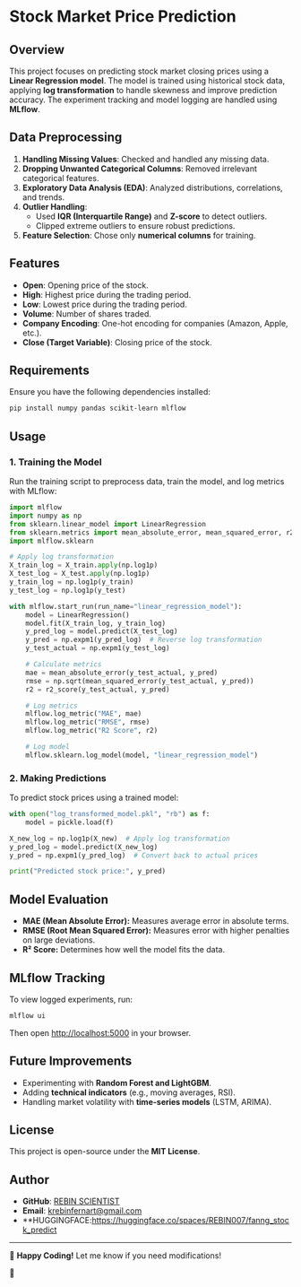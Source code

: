 # Stock Market Price Prediction

## Overview
This project focuses on predicting stock market closing prices using a **Linear Regression model**. The model is trained using historical stock data, applying **log transformation** to handle skewness and improve prediction accuracy. The experiment tracking and model logging are handled using **MLflow**.

## Data Preprocessing
1. **Handling Missing Values**: Checked and handled any missing data.
2. **Dropping Unwanted Categorical Columns**: Removed irrelevant categorical features.
3. **Exploratory Data Analysis (EDA)**: Analyzed distributions, correlations, and trends.
4. **Outlier Handling**:
   - Used **IQR (Interquartile Range)** and **Z-score** to detect outliers.
   - Clipped extreme outliers to ensure robust predictions.
5. **Feature Selection**: Chose only **numerical columns** for training.

## Features
- **Open**: Opening price of the stock.
- **High**: Highest price during the trading period.
- **Low**: Lowest price during the trading period.
- **Volume**: Number of shares traded.
- **Company Encoding**: One-hot encoding for companies (Amazon, Apple, etc.).
- **Close (Target Variable)**: Closing price of the stock.

## Requirements
Ensure you have the following dependencies installed:

```bash
pip install numpy pandas scikit-learn mlflow
```

## Usage
### **1. Training the Model**
Run the training script to preprocess data, train the model, and log metrics with MLflow:

```python
import mlflow
import numpy as np
from sklearn.linear_model import LinearRegression
from sklearn.metrics import mean_absolute_error, mean_squared_error, r2_score
import mlflow.sklearn

# Apply log transformation
X_train_log = X_train.apply(np.log1p)
X_test_log = X_test.apply(np.log1p)
y_train_log = np.log1p(y_train)
y_test_log = np.log1p(y_test)

with mlflow.start_run(run_name="linear_regression_model"):
    model = LinearRegression()
    model.fit(X_train_log, y_train_log)
    y_pred_log = model.predict(X_test_log)
    y_pred = np.expm1(y_pred_log)  # Reverse log transformation
    y_test_actual = np.expm1(y_test_log)

    # Calculate metrics
    mae = mean_absolute_error(y_test_actual, y_pred)
    rmse = np.sqrt(mean_squared_error(y_test_actual, y_pred))
    r2 = r2_score(y_test_actual, y_pred)

    # Log metrics
    mlflow.log_metric("MAE", mae)
    mlflow.log_metric("RMSE", rmse)
    mlflow.log_metric("R2 Score", r2)

    # Log model
    mlflow.sklearn.log_model(model, "linear_regression_model")
```

### **2. Making Predictions**
To predict stock prices using a trained model:

```python
with open("log_transformed_model.pkl", "rb") as f:
    model = pickle.load(f)

X_new_log = np.log1p(X_new)  # Apply log transformation
y_pred_log = model.predict(X_new_log)
y_pred = np.expm1(y_pred_log)  # Convert back to actual prices

print("Predicted stock price:", y_pred)
```

## Model Evaluation
- **MAE (Mean Absolute Error):** Measures average error in absolute terms.
- **RMSE (Root Mean Squared Error):** Measures error with higher penalties on large deviations.
- **R² Score:** Determines how well the model fits the data.

## MLflow Tracking
To view logged experiments, run:

```bash
mlflow ui
```

Then open [http://localhost:5000](http://localhost:5000) in your browser.

## Future Improvements
- Experimenting with **Random Forest and LightGBM**.
- Adding **technical indicators** (e.g., moving averages, RSI).
- Handling market volatility with **time-series models** (LSTM, ARIMA).

## License
This project is open-source under the **MIT License**.

## Author
- **GitHub**: [REBIN SCIENTIST](https://github.com/REBINFERNART)
- **Email**: krebinfernart@gmail.com
- **HUGGINGFACE:https://huggingface.co/spaces/REBIN007/fanng_stock_predict

---

🚀 **Happy Coding!** Let me know if you need modifications!

🏃
